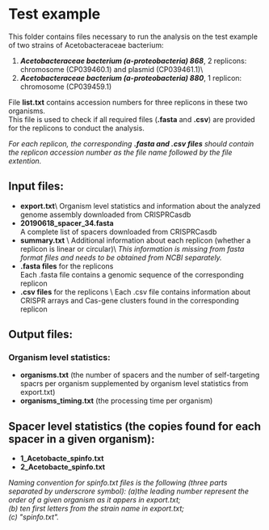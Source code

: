 # Test example

This folder contains files necessary to run the analysis on the test example of two strains of Acetobacteraceae bacterium:

1. ***Acetobacteraceae bacterium (a-proteobacteria) 868***,  2 replicons: chromosome (CP039460.1) and plasmid (CP039461.1)\
2. ***Acetobacteraceae bacterium (a-proteobacteria) 880***,  1 replicon: chromosome (CP039459.1)


File __list.txt__ contains accession numbers for three replicons in these two organisms.\
This file is used to check if all required files (__.fasta__ and __.csv__) are provided for the replicons to conduct the analysis.

_For each replicon, the corresponding __.fasta and .csv files__ should contain the replicon accession number as the file name followed by the file extention._


## Input files:
* __export.txt__\ 
Organism level statistics and information about the analyzed genome assembly downloaded from CRISPRCasdb 
* __20190618_spacer_34.fasta__\
A complete list of spacers downloaded from CRISPRCasdb
* __summary.txt__ \ 
Additional information about each replicon (whether a replicon is linear or circular)\ 
_This information is missing from fasta format files and needs to be obtained from NCBI separately._
* __.fasta files__ for the replicons \
Each .fasta file contains a genomic sequence of the corresponding replicon 
* __.csv files__ for the replicons \ 
Each .csv file contains information about CRISPR arrays and Cas-gene clusters found in the corresponding replicon

## Output files:

### Organism level statistics:
* __organisms.txt__ (the number of spacers and the number of self-targeting spacrs per organism supplemented by organism level statistics from export.txt)
* __organisms_timing.txt__ (the processing time per organism)

## Spacer level statistics (the copies found for each spacer in a given organism):
* __1_Acetobacte_spinfo.txt__
* __2_Acetobacte_spinfo.txt__ 

_Naming convention for spinfo.txt files is the following (three parts separated by underscrore symbol):
(a)the leading number represent the order of a given organism as it appers in export.txt;\
(b) ten first letters from the strain name in export.txt;\
(c) "spinfo.txt"._


